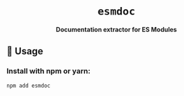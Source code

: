 <div align="center">

  <h1><code>esmdoc</code></h1>

  <strong>Documentation extractor for ES Modules</strong>
</div>

## 🚴 Usage

### Install with npm or yarn:

```
npm add esmdoc
```
